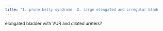 ```yaml
---
title: "1. prune belly syndrome  2. large elongated and irregular bladder due to the muscle being replaced by connective tissue"
---
```

elongated bladder with VUR and dilated ureters?

